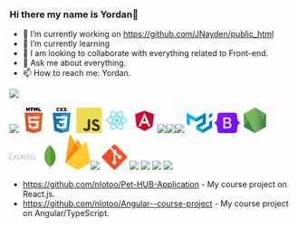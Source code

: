 ### Hi there my name is Yordan👋


- 🔭 I’m currently working on https://github.com/JNayden/public_html
- 🌱 I’m currently learning 
- 👯 I am looking to collaborate with everything related to Front-end.
- 💬 Ask me about everything.
- 📫 How to reach me: Yordan.

<img src="https://camo.githubusercontent.com/992babdffd8c74a1502de375fbdf7e4d54773242/68747470733a2f2f6d656469612e67697068792e636f6d2f6d656469612f53576f536b4e36447854737a71494b4571762f67697068792e676966" /> 


<img src="https://github.com/TheDudeThatCode/TheDudeThatCode/blob/master/Assets/Developer.gif" width="45" /> <img src="https://raw.githubusercontent.com/PrinceCorwin/Useful-tech-icons/main/images/HTML.png" width="45" /> <img src="https://raw.githubusercontent.com/PrinceCorwin/Useful-tech-icons/main/images/css.png" width="45" /> <img src="https://raw.githubusercontent.com/PrinceCorwin/Useful-tech-icons/main/images/javascript.png" width="45" /> <img src="https://raw.githubusercontent.com/PrinceCorwin/Useful-tech-icons/main/images/react.png" width="45" /> <img src="https://raw.githubusercontent.com/PrinceCorwin/Useful-tech-icons/main/images/angular.png" width="45" /><img
src="https://w7.pngwing.com/pngs/751/3/png-transparent-logo-php-html-others-text-trademark-logo-thumbnail.png" width="45" /><img
src="https://w7.pngwing.com/pngs/958/438/png-transparent-xampp-hd-logo.png" width="45" /><img
src="https://www.netnode.ch/sites/default/files/2022-08/nextjs.png" width="45" />
<img src="https://raw.githubusercontent.com/PrinceCorwin/Useful-tech-icons/main/images/material.png" width="45" /> <img src="https://raw.githubusercontent.com/PrinceCorwin/Useful-tech-icons/main/images/bootstrap-logo.png" width="45" /> <img src="https://raw.githubusercontent.com/PrinceCorwin/Useful-tech-icons/main/images/nodejs.png" width="45" /> <img src="https://raw.githubusercontent.com/PrinceCorwin/Useful-tech-icons/main/images/express.png" width="45" /> <img src="https://raw.githubusercontent.com/PrinceCorwin/Useful-tech-icons/main/images/mongodb-leaf.png" width="45" />  <img src="https://raw.githubusercontent.com/PrinceCorwin/Useful-tech-icons/main/images/firebase-logo.png" width="45" /><img src="https://user-images.githubusercontent.com/25181517/121401671-49102800-c959-11eb-9f6f-74d49a5e1774.png" width="45" /> <img src="https://raw.githubusercontent.com/PrinceCorwin/Useful-tech-icons/main/images/git-logo-minimal.png" width="45" /> <img src="https://user-images.githubusercontent.com/7853266/44114706-9c72dd08-9fd1-11e8-8d9d-6d9d651c75ad.png" width="45" /> <img src="https://camo.githubusercontent.com/7ecbd4531436e4f20c1dba52a4fd4ac367cfcc20a2f62cfe7a10f32da306afc6/687474703a2f2f636861696a732e636f6d2f696d672f636861692d6c6f676f2e706e67" width="45" /> <img src="https://encrypted-tbn0.gstatic.com/images?q=tbn:ANd9GcQHXLd4MNdErNHwI9utg9LtaLN_Y0Gxvas2gNnFDjh__uTrLMSsdSgeb1CCET7CYKvxq9g&usqp=CAU" width="45" />  <img src="https://upload.wikimedia.org/wikipedia/commons/1/17/GraphQL_Logo.svg" width="45" />




- https://github.com/nlotoo/Pet-HUB-Application  - My course project on React.js.
- https://github.com/nlotoo/Angular--course-project - My course project on Angular/TypeScript.


